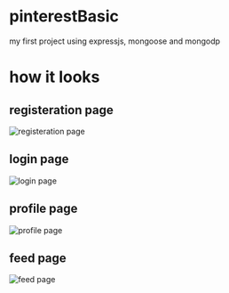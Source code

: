 # pinterestBasic
my first project using expressjs, mongoose and mongodp

# how it looks

## registeration page
![registeration page](https://github.com/Harsh4dager/pinterestBasic/assets/102403225/14eb1f8c-0afd-4205-95c2-48139d15af1e)

## login page
![login page](https://github.com/Harsh4dager/pinterestBasic/assets/102403225/64130d3a-9674-479b-8bdc-a3b000ee69e2)

## profile page
![profile page](https://github.com/Harsh4dager/pinterestBasic/assets/102403225/75be9eb3-1120-4b0c-b489-ec2e4138f807)

## feed page
![feed page](https://github.com/Harsh4dager/pinterestBasic/assets/102403225/aae30d34-7da6-4db2-af9c-9b04e6ef1d97)
